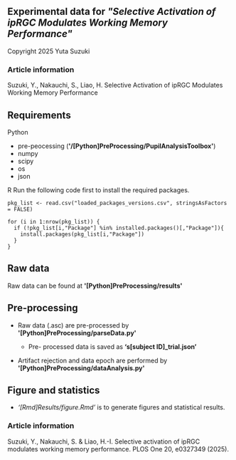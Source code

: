 ## Experimental data for *"Selective Activation of ipRGC Modulates Working Memory Performance"*
Copyright 2025 Yuta Suzuki


### Article information
Suzuki, Y., Nakauchi, S., Liao, H. Selective Activation of ipRGC Modulates Working Memory Performance


## Requirements
Python
- pre-peocessing (**'/[Python]PreProcessing/PupilAnalysisToolbox'**)
- numpy
- scipy
- os
- json

R
Run the following code first to install the required packages.
```
pkg_list <- read.csv("loaded_packages_versions.csv", stringsAsFactors = FALSE)

for (i in 1:nrow(pkg_list)) {
  if (!pkg_list[i,"Package"] %in% installed.packages()[,"Package"]){
    install.packages(pkg_list[i,"Package"])
  }
}
```
## Raw data
Raw data can be found at **'[Python]PreProcessing/results'**

## Pre-processing
- Raw data (.asc) are pre-processed by **'[Python]PreProcessing/parseData.py'**

	- Pre- processed data is saved as **‘s[subject ID]_trial.json’**
	
- Artifact rejection and data epoch are performed by **'[Python]PreProcessing/dataAnalysis.py'**

## Figure and statistics
- *‘[Rmd]Results/figure.Rmd’* is to generate figures and statistical results.


### Article information
Suzuki, Y., Nakauchi, S. & Liao, H.-I. Selective activation of ipRGC modulates working memory performance. PLOS One 20, e0327349 (2025).
  
